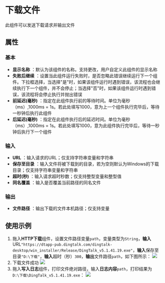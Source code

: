 # 下载文件

此组件可以发送下载请求并输出文件

## 属性

### 基本

- **显示名称** ：默认为该组件的名称。支持更改，用户自定义此组件的显示名称
- **失败后继续** ：设置当此组件运行失败时，是否忽略此错误继续运行下一个组件。下拉框选择，当选择"是"时，如果该组件运行时遇到错误，该流程也会继续执行下一个组件，并不会停止；当选择"否"时，如果该组件运行时遇到错误，该流程将会停止执行并抛出错误
- **前延迟(毫秒)** ：指定在此组件执行前的等待时间。单位为毫秒（ms）,1000ms = 1s。若此处填写1000，意为上一个组件执行完毕后，等待一秒钟后执行此组件
- **后延迟(毫秒)** ：指定在此组件执行后的延迟时间。单位为毫秒（ms）,1000ms = 1s。若此处填写1000，意为此组件执行完毕后，等待一秒钟后执行下一个组件

### 输入

- **URL** ：输入请求的URL；仅支持字符串变量和字符串
- **保存至目录** ：输入文件将被下载到的目录，若为空则默认为Windows的下载目录；仅支持字符串变量和字符串
- **超时(秒)** ：输入请求超时秒数；仅支持整型变量和整型值
- **同名覆盖** ：输入是否覆盖当前路径的同名文件

### 输出

- **文件路径** ：输出下载的文件本机路径；仅支持变量
## 使用示例

1. 拖入**HTTP下载**组件，设置文件路径变量`path`，变量类型为`String`，**输入**URL`"https://dtapp-pub.dingtalk.com/dingtalk-desktop/win_installer/Release/DingTalk_v5.1.41.19.exe"`，**输入**保存至目录`"D:\下载"`，**输入**超时（秒）`300`，**输出**文件路径`path`，如下图所示：
   ![](https://docimages.blob.core.chinacloudapi.cn/images/Activities/HTTPDownload1.png)
2. 下载文件成功
   ![](https://docimages.blob.core.chinacloudapi.cn/images/Activities/HTTPDownload2.png)
3. 拖入**写入日志**组件，打印文件绝对路径，输入**日志内容**`path`，打印结果为`D:\下载\DingTalk_v5.1.41.19.exe`：
   ![](https://docimages.blob.core.chinacloudapi.cn/images/Activities/HTTPDownload3.png)
